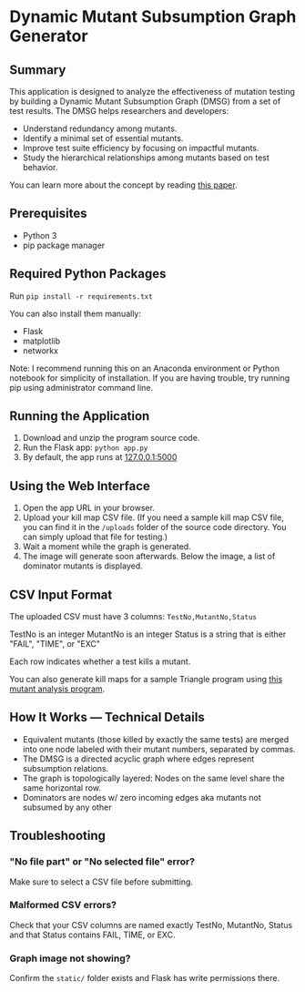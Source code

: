 # Dynamic Mutant Subsumption Graph Generator

## Summary
This application is designed to analyze the effectiveness of mutation testing by building a Dynamic Mutant Subsumption Graph (DMSG) from a set of test results. The DMSG helps researchers and developers:
- Understand redundancy among mutants.
- Identify a minimal set of essential mutants.
- Improve test suite efficiency by focusing on impactful mutants.
- Study the hierarchical relationships among mutants based on test behavior.

You can learn more about the concept by reading [this paper](https://homes.cs.washington.edu/~rjust/publ/prioritizing_mutants_tcap_icse_2022.pdf).

## Prerequisites
- Python 3
- pip package manager

## Required Python Packages
Run `pip install -r requirements.txt`

You can also install them manually:
- Flask
- matplotlib
- networkx

Note: I recommend running this on an Anaconda environment or Python notebook for simplicity of installation. If you are having trouble, try running pip using administrator command line.

## Running the Application
1. Download and unzip the program source code.
2. Run the Flask app: `python app.py`
3. By default, the app runs at [127.0.0.1:5000](http://127.0.0.1:5000)

## Using the Web Interface
1. Open the app URL in your browser.
2. Upload your kill map CSV file. (If you need a sample kill map CSV file, you can find it in the `/uploads` folder of the source code directory. You can simply upload that file for testing.)
3. Wait a moment while the graph is generated.
4. The image will generate soon afterwards. Below the image, a list of dominator mutants is displayed.

## CSV Input Format
The uploaded CSV must have 3 columns:
`TestNo,MutantNo,Status`

TestNo is an integer
MutantNo is an integer
Status is a string that is either "FAIL", "TIME", or "EXC"

Each row indicates whether a test kills a mutant.

You can also generate kill maps for a sample Triangle program using [this mutant analysis program](https://bitbucket.org/rjust/mutation).

## How It Works — Technical Details
- Equivalent mutants (those killed by exactly the same tests) are merged into one node labeled with their mutant numbers, separated by commas.
- The DMSG is a directed acyclic graph where edges represent subsumption relations.
- The graph is topologically layered: Nodes on the same level share the same horizontal row.
- Dominators are nodes w/ zero incoming edges aka mutants not subsumed by any other

## Troubleshooting
### "No file part" or "No selected file" error? 
Make sure to select a CSV file before submitting.

### Malformed CSV errors? 
Check that your CSV columns are named exactly TestNo, MutantNo, Status and that Status contains FAIL, TIME, or EXC.

### Graph image not showing? 
Confirm the `static/` folder exists and Flask has write permissions there.
